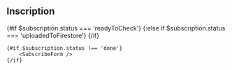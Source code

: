<script>
    export let context //just to hide warning in console
    import SubscribeForm from '$components/forms/SubscribeForm.svelte'
    import CheckSubscription from '$components/CheckSubscription.svelte'
    import {params} from '@roxi/routify'
    import { currentSeason, currentDay, subscription } from '$utils/stores'
    import { getDayFromUrl } from '$utils/days'
    import Success from '$components/Success.svelte'
    import { goto } from '@roxi/routify'
    import Back from '$components/Back.svelte'
    import { getSeasonFromFirestore } from '$utils/firestore'

    let dayUrl = $params.creneau
    if (dayUrl) {
        $currentDay = getDayFromUrl(dayUrl, $currentSeason.days)
    }

/*     const updateSeasonObject = async ()=>{
        //$currentSeason = null
        try {
            let firestoreSeason = await getSeasonFromFirestore("current")
            $currentSeason = firestoreSeason
        } catch (error) {
            throw error
        }
    } */

    $:if ($subscription.status === 'done') {
        $goto('/')  
        /* updateSeasonObject().then(()=>{
            $goto('/')  
        }) */
    }

</script>

<article>
    <h1>Inscription</h1>
    {#if $subscription.status === 'readyToCheck'}
        <CheckSubscription />
    {:else if $subscription.status === 'uploadedToFirestore'}
        <Success />
    {/if}

    {#if $subscription.status !== 'done'}
        <SubscribeForm />
    {/if}
    
</article>

<Back home={true}/>

<slot></slot> <!-- just to hide error warning in console -->
